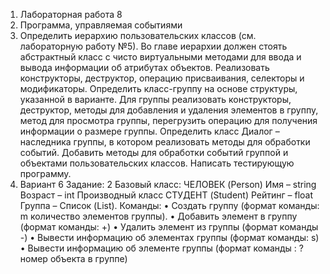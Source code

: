 1) Лабораторная работа 8
2) Программа, управляемая событиями
3) Определить иерархию пользовательских классов (см. лабораторную работу №5). Во главе иерархии должен стоять абстрактный класс с чисто виртуальными методами для ввода и вывода информации об атрибутах объектов. Реализовать конструкторы, деструктор, операцию присваивания, селекторы и модификаторы. Определить класс-группу на основе структуры, указанной в варианте. Для группы реализовать конструкторы, деструктор, методы для добавления и удаления элементов в группу, метод для просмотра группы, перегрузить операцию для получения информации о размере группы. Определить класс Диалог – наследника группы, в котором реализовать методы для обработки событий. Добавить методы для обработки событий группой и объектами пользовательских классов. Написать тестирующую программу.
4) Вариант 6 Задание: 2 Базовый класс: ЧЕЛОВЕК (Person) Имя – string Возраст – int Производный класс СТУДЕНТ (Student) Рейтинг – float Группа – Список (List). Команды: • Создать группу (формат команды: m количество элементов группы). • Добавить элемент в группу (формат команды: +) • Удалить элемент из группы (формат команды -) • Вывести информацию об элементах группы (формат команды: s) • Вывести информацию об элементе группы (формат команды : ?номер объекта в группе)
